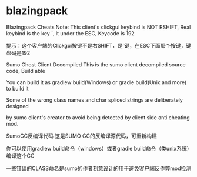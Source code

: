 # blazingpack
Blazingpack Cheats
Note: This client's clickgui keybind is NOT RSHIFT, Real keybind is the key `, it under the ESC, Keycode is 192

提示：这个客户端的Clickgui按键不是右SHIFT，是`键，在ESC下面那个按键，键盘码是192

Sumo Ghost Client Decompiled This is the sumo client decompiled source code, Build able

You can build it as gradlew build(Windows) or gradle build(Unix and more) to build it

Some of the wrong class names and char spliced strings are deliberately designed

by sumo client's creator to avoid being detected by client side anti cheating mod.

SumoGC反编译代码 这是SUMO GC的反编译源代码，可重新构建

你可以使用gradlew build命令（windows）或者gradle build命令（类unix系统）编译这个GC

一些错误的CLASS命名是sumo的作者刻意设计的用于避免客户端反作弊mod检测
